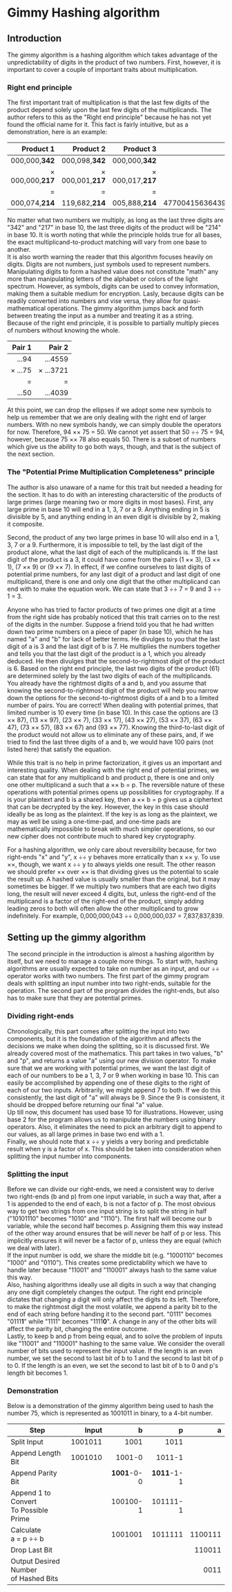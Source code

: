 # Gimmy Hashing algorithm
## Introduction
The gimmy algorithm is a hashing algorithm which takes advantage of the unpredictability of digits in the product of two numbers. First, however, it is important to cover a couple of important traits about multiplication.
### Right end principle
The first important trait of multiplication is that the last few digits of the product depend solely upon the last few digits of the multiplicands. The author refers to this as the "Right end principle" because he has not yet found the official name for it. This fact is fairly intuitive, but as a demonstration, here is an example:

| Product 1 | Product 2 | Product 3 | Product 4 |
|----------:|----------:|----------:|----------:|
| 000,000,**342** | 000,098,**342** | 000,000,**342** | 496734565734563**342** |
| &times; 000,000,**217** | &times; 000,001,**217** | &times; 000,017,**217** | &times; 960279773683570**217** |
| = | = | = | = |
| 000,074,**214** | 119,682,**214** | 005,888,**214** | 477004156364393019200457594091185**214** |

No matter what two numbers we multiply, as long as the last three digits are "342" and "217" in base 10, the last three digits of the product will be "214" in base 10. It is worth noting that while the principle holds true for all bases, the exact multiplicand-to-product matching will vary from one base to another. <br/>
It is also worth warning the reader that this algorithm focuses heavily on digits. Digits are not numbers, just symbols used to represent numbers. Manipulating digits to form a hashed value does not constitute "math" any more than manipulating letters of the alphabet or colors of the light spectrum. However, as symbols, digits can be used to convey information, making them a suitable medium for encryption. Lasly, because digits can be readily converted into numbers and vise versa, they allow for quasi-mathematical operations. The gimmy algorithm jumps back and forth between treating the input as a number and treating it as a string.<br/>
Because of the right end principle, it is possible to partially multiply pieces of numbers without knowing the whole.

| Pair 1 | Pair 2 |
|----------:|----------:|
| ...94 | ...4559 |
| &times; ...75 | &times; ...3721 |
| = | = |
| ...50 | ...4039 |

At this point, we can drop the ellipses if we adopt some new symbols to help us remember that we are only dealing with the right end of larger numbers. With no new symbols handy, we can simply double the operators for now. Therefore, 94 &times;&times; 75 = 50. We cannot yet assert that 50 &div;&div; 75 = 94, however, because 75 &times;&times; 78 also equals 50. There is a subset of numbers which give us the ability to go both ways, though, and that is the subject of the next section.

### The "Potential Prime Multiplication Completeness" principle

The author is also unaware of a name for this trait but needed a heading for the section. It has to do with an interesting charactersitic of the products of large primes (large meaning two or more digits in most bases). First, any large prime in base 10 will end in a 1, 3, 7 or a 9. Anything ending in 5 is divisible by 5, and anything ending in an even digit is divisible by 2, making it composite.<br/>

Second, the product of any two large primes in base 10 will also end in a 1, 3, 7 or a 9. Furthermore, it is impossible to tell, by the last digit of the product alone, what the last digit of each of the multiplicands is. If the last digit of the product is a 3, it could have come from the pairs (1 &times;&times; 3), (3 &times;&times; 1), (7 &times;&times; 9) or (9 &times;&times; 7). In effect, if we confine ourselves to last digits of potential prime numbers, for any last digit of a product and last digit of one multiplicand, there is one and only one digit that the other multiplicand can end with to make the equation work. We can state that 3 &div;&div; 7 = 9 and 3 &div;&div; 1 = 3.<br/>

Anyone who has tried to factor products of two primes one digit at a time from the right side has probably noticed that this trait carries on to the rest of the digits in the number. Suppose a friend told you that he had written down two prime numbers on a piece of paper (in base 10), which he has named "a" and "b" for lack of better terms. He divulges to you that the last digit of a is 3 and the last digit of b is 7. He multiplies the numbers together and tells you that the last digit of the product is a 1, which you already deduced. He then divulges that the second-to-rightmost digit of the product is 6. Based on the right end principle, the last two digits of the product (61) are determined solely by the last two digits of each of the multiplicands. You already have the rightmost digits of a and b, and you assume that knowing the second-to-rightmost digit of the product will help you narrow down the options for the second-to-rightmost digits of a and b to a limited number of pairs. You are correct! When dealing with potential primes, that limited number is 10 every time (in base 10). In this case the options are (3 &times;&times; 87), (13 &times;&times; 97), (23 &times;&times; 7), (33 &times;&times; 17), (43 &times;&times; 27), (53 &times;&times; 37), (63 &times;&times; 47), (73 &times;&times; 57), (83 &times;&times; 67) and (93 &times;&times; 77). Knowing the third-to-last digit of the product would not allow us to eliminate any of these pairs, and, if we tried to find the last three digits of a and b, we would have 100 pairs (not listed here) that satisfy the equation.

While this trait is no help in prime factorization, it gives us an important and interesting quality. When dealing with the right end of potential primes, we can state that for any multiplicand b and product p, there is one and only one other multiplicand a such that a &times;&times; b = p. The reversible nature of these operations with potential primes opens up possibilities for cryptography. If a is your plaintext and b is a shared key, then a &times;&times; b = p gives us a ciphertext that can be decrypted by the key. However, the key in this case should ideally be as long as the plaintext. If the key is as long as the plaintext, we may as well be using a one-time-pad, and one-time pads are mathematically impossible to break with much simpler operations, so our new cipher does not contribute much to shared key cryptography.<br/>

For a hashing algorithm, we only care about reversibility because, for two right-ends "x" and "y", x &div;&div; y behaves more erratically than x &times;&times; y. To use &times;&times;, though, we want x &div;&div; y to always yields one result. The other reason we should prefer &times;&times; over &times;&times; is that dividing gives us the potential to scale the result up. A hashed value is usually smaller than the original, but it may sometimes be bigger. If we multiply two numbers that are each two digits long, the result will never exceed 4 digits, but, unless the right-end of the multiplicand is a factor of the right-end of the product, simply adding leading zeros to both will often allow the other multiplicand to grow indefinitely. For example, 0,000,000,043 &div;&div; 0,000,000,037 = 7,837,837,839.

## Setting up the gimmy algorithm

The second principle in the introduction is almost a hashing algorithm by itself, but we need to manage a couple more things. To start with, hashing algorithms are usually expected to take on number as an input, and our &div;&div; operator works with two numbers. The first part of the gimmy program deals with splitting an input number into two right-ends, suitable for the operation. The second part of the program divides the right-ends, but also has to make sure that they are potential primes.

### Dividing right-ends

Chronologically, this part comes after splitting the input into two components, but it is the foundation of the algorithm and affects the decisions we make when doing the splitting, so it is discussed first. We already covered most of the mathematics. This part takes in two values, "b" and "p", and returns a value "a" using our new division operator. To make sure that we are working with potential primes, we want the last digit of each of our numbers to be a 1, 3, 7 or 9 when working in base 10. This can easily be accomplished by appending one of these digits to the right of each of our two inputs. Arbitrarily, we might append 7 to both. If we do this consistently, the last digit of "a" will always be 9. Since the 9 is consistent, it should be dropped before returning our final "a" value.<br/>
Up till now, this document has used base 10 for illustrations. However, using base 2 for the program allows us to manipulate the numbers using binary operators. Also, it eliminates the need to pick an arbitrary digit to append to our values, as all large primes in base two end with a 1.<br/>
Finally, we should note that x &div;&div; y yields a very boring and predictable result when y is a factor of x. This should be taken into consideration when splitting the input number into components.

### Splitting the input

Before we can divide our right-ends, we need a consistent way to derive two right-ends (b and p) from one input variable, in such a way that, after a 1 is appended to the end of each, b is not a factor of p. The most obvious way to get two strings from one input string is to split the string in half ("10101110" becomes "1010" and "1110"). The first half will become our b variable, while the second half becomes p. Assigning them this way instead of the other way around ensures that be will never be half of p or less. This implicitly ensures it will never be a factor of p, unless they are equal (which we deal with later).<br/>
If the input number is odd, we share the middle bit (e.g. "1000110" becomes "1000" and "0110"). This creates some predictability which we have to handle later because "11001" and "110001" always hash to the same value this way.<br/>
Also, hashing algorithms ideally use all digits in such a way that changing any one digit completely changes the output. The right end principle dictates that changing a digit will only affect the digits to its left. Therefore, to make the rightmost digit the most volatile, we append a parity bit to the end of each string before handing it to the second part. "0111" becomes "0111**1**" while "1111" becomes "1111**0**". A change in any of the other bits will affect the parity bit, changing the entire outcome.<br/>
Lastly, to keep b and p from being equal, and to solve the problem of inputs like "11001" and "110001" hashing to the same value. We consider the overall number of bits used to represent the input value. If the length is an even number, we set the second to last bit of b to 1 and the second to last bit of p to 0. If the length is an even, we set the second to last bit of b to 0 and p's length bit becomes 1.

### Demonstration
Below is a demonstration of the gimmy algorithm being used to hash the number 75, which is represented as 1001011 in binary, to a 4-bit number.

| Step | Input | b | p | a |
|------|------:|--:|--:|--:|
| Split Input | 1001011 | 1001 | 1011 | |
| Append Length Bit | 1001010 | 1001-0 | 1011-1 | |
| Append Parity Bit | | **1001**-0-0 | **1011**-1-1 | |
| Append 1 to Convert<br/> To Possible Prime | | 100100-1 | 101111-1 | |
| Calculate <br/> a = p &div;&div; b | | 1001001 | 1011111 | 1100111 |
| Drop Last Bit | | | | 110011 |
| Output Desired Number<br/> of Hashed Bits | | | | 0011 |
